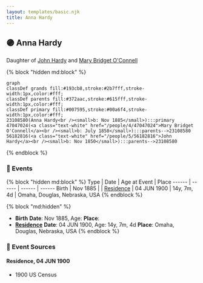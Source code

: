 ```yaml
---
layout: templates/basic.njk
title: Anna Hardy
---
```

## 🟣 Anna Hardy

Daughter of [John Hardy](/people/5/56182816) and [Mary Bridget O'Connell](/people/4/47047024)

{% block "hidden md:block" %}
```mermaid
graph
classDef grands fill:#193cb8,stroke:#2b7fff,stroke-width:1px,color:#fff;
classDef parents fill:#372aac,stroke:#615fff,stroke-width:1px,color:#fff;
classDef primary fill:#007595,stroke:#00a6f4,stroke-width:1px,color:#fff;
23108580(Anna Hardy<br /><small>b: Nov 1885</small>):::primary
47047024(<a class="text-white" href="/people/4/47047024">Mary Bridget O'Connell</a><br /><small>b: July 1858</small>):::parents-->23108580
56182816(<a class="text-white" href="/people/5/56182816">John Hardy</a><br /><small>b: Nov 1850</small>):::parents-->23108580
```
{% endblock %}

### 📆 Events

{% block "hidden md:block" %}
Type | Date | Age at Event | Place
------ | ------ | ------ | ------
Birth | Nov 1885 |  |
[Residence](#event-event-0) | 04 JUN 1900 | 14y, 7m, 4d | Omaha, Douglas, Nebraska, USA
{% endblock %}

{% block "md:hidden" %}
- **Birth**
**Date**: Nov 1885, Age:
**Place**:
- **[Residence](#event-event-0)**
**Date**: 04 JUN 1900, Age: 14y, 7m, 4d
**Place**: Omaha, Douglas, Nebraska, USA
{% endblock %}

### 📰 Event Sources

#### <a id="event-event-0"></a> Residence, 04 JUN 1900
* 1900 US Census
